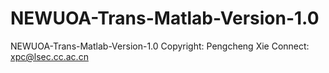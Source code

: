 # NEWUOA-Trans-Matlab-Version-1.0
NEWUOA-Trans-Matlab-Version-1.0  Copyright: Pengcheng Xie  Connect: xpc@lsec.cc.ac.cn
